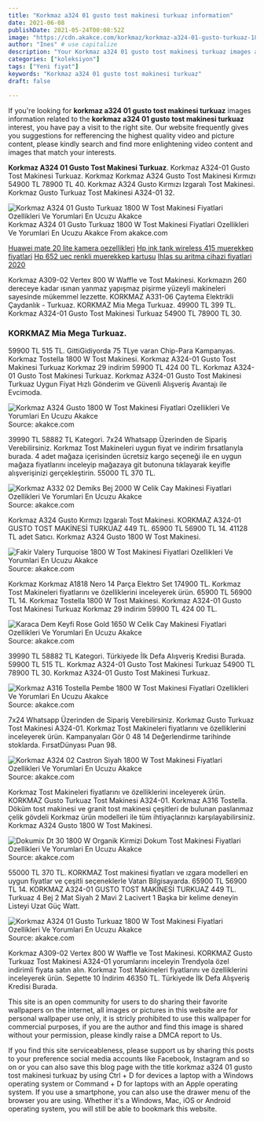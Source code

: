 ```yaml
---
title: "Korkmaz a324 01 gusto tost makinesi turkuaz information"
date: 2021-06-08
publishDate: 2021-05-24T00:08:52Z
image: "https://cdn.akakce.com/korkmaz/korkmaz-a324-01-gusto-turkuaz-1800-w-z.jpg"
author: "Ines" # use capitalize
description: "Your Korkmaz a324 01 gusto tost makinesi turkuaz images are ready in this website. Korkmaz a324 01 gusto tost makinesi turkuaz are a topic that is being searched for and liked by netizens now. You can Download the Korkmaz a324 01 gusto tost makinesi turkuaz files here. Get all free photos and vectors."
categories: ["koleksiyon"]
tags: ["Yeni fiyat"]
keywords: "Korkmaz a324 01 gusto tost makinesi turkuaz"
draft: false

---
```


If you're looking for **korkmaz a324 01 gusto tost makinesi turkuaz** images information related to the **korkmaz a324 01 gusto tost makinesi turkuaz** interest, you have pay a visit to the right  site.  Our website frequently  gives you  suggestions  for refferencing  the highest  quality video and picture  content, please kindly search and find more enlightening video content and images  that match your interests.

**Korkmaz A324 01 Gusto Tost Makinesi Turkuaz**. Korkmaz A324-01 Gusto Tost Makinesi Turkuaz. Korkmaz Korkmaz A324 Gusto Tost Makinesi Kırmızı 54900 TL 78900 TL 40. Korkmaz A324 Gusto Kırmızı Izgaralı Tost Makinesi. Korkmaz Gusto Turkuaz Tost Makinesi A324-01 32.

![Korkmaz A324 01 Gusto Turkuaz 1800 W Tost Makinesi Fiyatlari Ozellikleri Ve Yorumlari En Ucuzu Akakce](https://cdn.akakce.com/korkmaz/korkmaz-a324-01-gusto-turkuaz-1800-w-z.jpg "Korkmaz A324 01 Gusto Turkuaz 1800 W Tost Makinesi Fiyatlari Ozellikleri Ve Yorumlari En Ucuzu Akakce")
Korkmaz A324 01 Gusto Turkuaz 1800 W Tost Makinesi Fiyatlari Ozellikleri Ve Yorumlari En Ucuzu Akakce From akakce.com

[Huawei mate 20 lite kamera oezellikleri](/huawei-mate-20-lite-kamera-oezellikleri/)
[Hp ink tank wireless 415 muerekkep fiyatlari](/hp-ink-tank-wireless-415-muerekkep-fiyatlari/)
[Hp 652 uec renkli muerekkep kartusu](/hp-652-uec-renkli-muerekkep-kartusu/)
[Ihlas su aritma cihazi fiyatlari 2020](/ihlas-su-aritma-cihazi-fiyatlari-2020/)

Korkmaz A309-02 Vertex 800 W Waffle ve Tost Makinesi. Korkmazın 260 dereceye kadar ısınan yanmaz yapışmaz pişirme yüzeyli makineleri sayesinde mükemmel lezzette. KORKMAZ A331-06 Çaytema Elektrikli Çaydanlık - Turkuaz. KORKMAZ Mia Mega Turkuaz. 49900 TL 399 TL. Korkmaz A324-01 Gusto Tost Makinesi Turkuaz 54900 TL 78900 TL 30.

### KORKMAZ Mia Mega Turkuaz.

59900 TL 515 TL. GittiGidiyorda 75 TLye varan Chip-Para Kampanyas. Korkmaz Tostella 1800 W Tost Makinesi. Korkmaz A324-01 Gusto Tost Makinesi Turkuaz Korkmaz 29 indirim 59900 TL 424 00 TL. Korkmaz A324-01 Gusto Tost Makinesi Turkuaz. Korkmaz A324-01 Gusto Tost Makinesi Turkuaz Uygun Fiyat Hızlı Gönderim ve Güvenli Alışveriş Avantajı ile Evcimoda.


![Korkmaz A324 Gusto 1800 W Tost Makinesi Fiyatlari Ozellikleri Ve Yorumlari En Ucuzu Akakce](https://cdn.akakce.com/korkmaz/korkmaz-a324-gusto-1800-w-z.jpg "Korkmaz A324 Gusto 1800 W Tost Makinesi Fiyatlari Ozellikleri Ve Yorumlari En Ucuzu Akakce")
Source: akakce.com

39990 TL 58882 TL Kategori. 7x24 Whatsapp Üzerinden de Sipariş Verebilirsiniz. Korkmaz Tost Makineleri uygun fiyat ve indirim fırsatlarıyla burada. 4 adet mağaza içerisinden ücretsiz kargo seçeneği ile en uygun mağaza fiyatlarını inceleyip mağazaya git butonuna tıklayarak keyifle alışverişinizi gerçekleştirin. 55000 TL 370 TL.

![Korkmaz A332 02 Demiks Bej 2000 W Celik Cay Makinesi Fiyatlari Ozellikleri Ve Yorumlari En Ucuzu Akakce](https://cdn.akakce.com/korkmaz/korkmaz-a332-02-demiks-bej-2000-w-celik-z.jpg "Korkmaz A332 02 Demiks Bej 2000 W Celik Cay Makinesi Fiyatlari Ozellikleri Ve Yorumlari En Ucuzu Akakce")
Source: akakce.com

Korkmaz A324 Gusto Kırmızı Izgaralı Tost Makinesi. KORKMAZ A324-01 GUSTO TOST MAKİNESİ TURKUAZ 449 TL. 65900 TL 56900 TL 14. 41128 TL adet Satıcı. Korkmaz A324 Gusto 1800 W Tost Makinesi.

![Fakir Valery Turquoise 1800 W Tost Makinesi Fiyatlari Ozellikleri Ve Yorumlari En Ucuzu Akakce](https://cdn.akakce.com/fakir/fakir-valery-turquoise-1800-w-z.jpg "Fakir Valery Turquoise 1800 W Tost Makinesi Fiyatlari Ozellikleri Ve Yorumlari En Ucuzu Akakce")
Source: akakce.com

Korkmaz Korkmaz A1818 Nero 14 Parça Elektro Set 174900 TL. Korkmaz Tost Makineleri fiyatlarını ve özelliklerini inceleyerek ürün. 65900 TL 56900 TL 14. Korkmaz Tostella 1800 W Tost Makinesi. Korkmaz A324-01 Gusto Tost Makinesi Turkuaz Korkmaz 29 indirim 59900 TL 424 00 TL.

![Karaca Dem Keyfi Rose Gold 1650 W Celik Cay Makinesi Fiyatlari Ozellikleri Ve Yorumlari En Ucuzu Akakce](https://cdn.akakce.com/karaca/karaca-dem-keyfi-rose-gold-1650-w-celik-z.jpg "Karaca Dem Keyfi Rose Gold 1650 W Celik Cay Makinesi Fiyatlari Ozellikleri Ve Yorumlari En Ucuzu Akakce")
Source: akakce.com

39990 TL 58882 TL Kategori. Türkiyede İlk Defa Alışveriş Kredisi Burada. 59900 TL 515 TL. Korkmaz A324-01 Gusto Tost Makinesi Turkuaz 54900 TL 78900 TL 30. Korkmaz A324-01 Gusto Tost Makinesi Turkuaz.

![Korkmaz A316 Tostella Pembe 1800 W Tost Makinesi Fiyatlari Ozellikleri Ve Yorumlari En Ucuzu Akakce](https://cdn.akakce.com/korkmaz/korkmaz-a316-tostella-pembe-1800-w-z.jpg "Korkmaz A316 Tostella Pembe 1800 W Tost Makinesi Fiyatlari Ozellikleri Ve Yorumlari En Ucuzu Akakce")
Source: akakce.com

7x24 Whatsapp Üzerinden de Sipariş Verebilirsiniz. Korkmaz Gusto Turkuaz Tost Makinesi A324-01. Korkmaz Tost Makineleri fiyatlarını ve özelliklerini inceleyerek ürün. Kampanyaları Gör 0 48 14 Değerlendirme tarihinde stoklarda. FırsatDünyası Puan 98.

![Korkmaz A324 02 Castron Siyah 1800 W Tost Makinesi Fiyatlari Ozellikleri Ve Yorumlari En Ucuzu Akakce](https://cdn.akakce.com/korkmaz/korkmaz-a324-02-castron-siyah-1800-w-z.jpg "Korkmaz A324 02 Castron Siyah 1800 W Tost Makinesi Fiyatlari Ozellikleri Ve Yorumlari En Ucuzu Akakce")
Source: akakce.com

Korkmaz Tost Makineleri fiyatlarını ve özelliklerini inceleyerek ürün. KORKMAZ Gusto Turkuaz Tost Makinesi A324-01. Korkmaz A316 Tostella. Döküm tost makinesi ve granit tost makinesi çeşitleri de bulunan paslanmaz çelik gövdeli Korkmaz ürün modelleri ile tüm ihtiyaçlarınızı karşılayabilirsiniz. Korkmaz A324 Gusto 1800 W Tost Makinesi.

![Dokumix Dt 30 1800 W Organik Kirmizi Dokum Tost Makinesi Fiyatlari Ozellikleri Ve Yorumlari En Ucuzu Akakce](https://cdn.akakce.com/dokumix/dokumix-dt-30-1800-w-organik-kirmizi-dokum-z.jpg "Dokumix Dt 30 1800 W Organik Kirmizi Dokum Tost Makinesi Fiyatlari Ozellikleri Ve Yorumlari En Ucuzu Akakce")
Source: akakce.com

55000 TL 370 TL. KORKMAZ Tost makinesi fiyatları ve ızgara modelleri en uygun fiyatlar ve çeşitli seçeneklerle Vatan Bilgisayarda. 65900 TL 56900 TL 14. KORKMAZ A324-01 GUSTO TOST MAKİNESİ TURKUAZ 449 TL. Turkuaz 4 Bej 2 Mat Siyah 2 Mavi 2 Lacivert 1 Başka bir kelime deneyin Listeyi Uzat Güç Watt.

![Korkmaz A324 01 Gusto Turkuaz 1800 W Tost Makinesi Fiyatlari Ozellikleri Ve Yorumlari En Ucuzu Akakce](https://cdn.akakce.com/korkmaz/korkmaz-a324-01-gusto-turkuaz-1800-w-z.jpg "Korkmaz A324 01 Gusto Turkuaz 1800 W Tost Makinesi Fiyatlari Ozellikleri Ve Yorumlari En Ucuzu Akakce")
Source: akakce.com

Korkmaz A309-02 Vertex 800 W Waffle ve Tost Makinesi. KORKMAZ Gusto Turkuaz Tost Makinesi A324-01 yorumlarını inceleyin Trendyola özel indirimli fiyata satın alın. Korkmaz Tost Makineleri fiyatlarını ve özelliklerini inceleyerek ürün. Sepette 10 İndirim 46350 TL. Türkiyede İlk Defa Alışveriş Kredisi Burada.

This site is an open community for users to do sharing their favorite wallpapers on the internet, all images or pictures in this website are for personal wallpaper use only, it is stricly prohibited to use this wallpaper for commercial purposes, if you are the author and find this image is shared without your permission, please kindly raise a DMCA report to Us.

If you find this site serviceableness, please support us by sharing this posts to your preference social media accounts like Facebook, Instagram and so on or you can also save this blog page with the title korkmaz a324 01 gusto tost makinesi turkuaz by using Ctrl + D for devices a laptop with a Windows operating system or Command + D for laptops with an Apple operating system. If you use a smartphone, you can also use the drawer menu of the browser you are using. Whether it's a Windows, Mac, iOS or Android operating system, you will still be able to bookmark this website.
